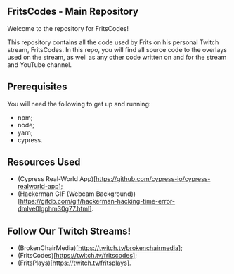 ## FritsCodes - Main Repository

Welcome to the repository for FritsCodes!

This repository contains all the code used by Frits on his personal Twitch stream, FritsCodes. In this repo, you will find all source code to the overlays used on the stream, as well as any other code written on and for the stream and YouTube channel.

## Prerequisites
You will need the following to get up and running:
- npm;
- node;
- yarn;
- cypress.

## Resources Used
- (Cypress Real-World App)[https://github.com/cypress-io/cypress-realworld-app];
- (Hackerman GIF (Webcam Background))[https://gifdb.com/gif/hackerman-hacking-time-error-dmlve0lgphm30g77.html].

## Follow Our Twitch Streams!
- (BrokenChairMedia)[https://twitch.tv/brokenchairmedia];
- (FritsCodes)[https://twitch.tv/fritscodes];
- (FritsPlays)[https://twitch.tv/fritsplays].